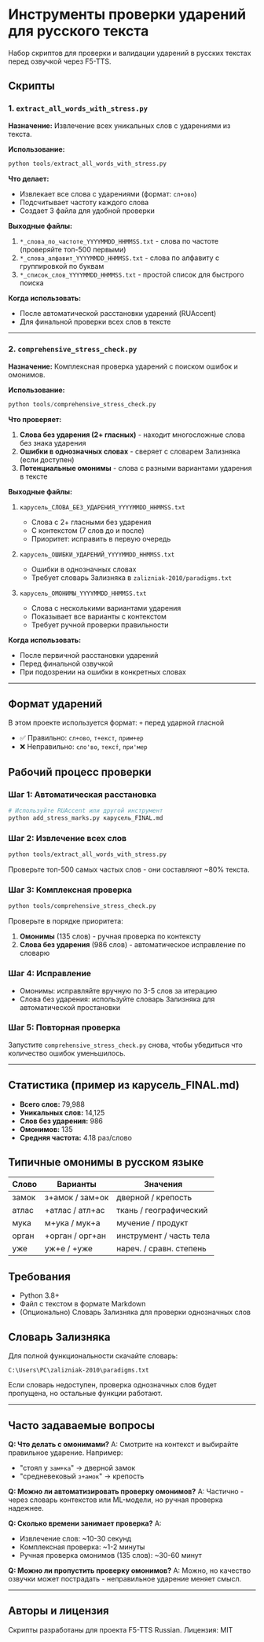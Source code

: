 # Инструменты проверки ударений для русского текста

Набор скриптов для проверки и валидации ударений в русских текстах перед озвучкой через F5-TTS.

## Скрипты

### 1. `extract_all_words_with_stress.py`
**Назначение:** Извлечение всех уникальных слов с ударениями из текста.

**Использование:**
```python
python tools/extract_all_words_with_stress.py
```

**Что делает:**
- Извлекает все слова с ударениями (формат: `сл+ово`)
- Подсчитывает частоту каждого слова
- Создает 3 файла для удобной проверки

**Выходные файлы:**
1. `*_слова_по_частоте_YYYYMMDD_HHMMSS.txt` - слова по частоте (проверяйте топ-500 первыми)
2. `*_слова_алфавит_YYYYMMDD_HHMMSS.txt` - слова по алфавиту с группировкой по буквам
3. `*_список_слов_YYYYMMDD_HHMMSS.txt` - простой список для быстрого поиска

**Когда использовать:**
- После автоматической расстановки ударений (RUAccent)
- Для финальной проверки всех слов в тексте

---

### 2. `comprehensive_stress_check.py`
**Назначение:** Комплексная проверка ударений с поиском ошибок и омонимов.

**Использование:**
```python
python tools/comprehensive_stress_check.py
```

**Что проверяет:**
1. **Слова без ударения (2+ гласных)** - находит многосложные слова без знака ударения
2. **Ошибки в однозначных словах** - сверяет с словарем Зализняка (если доступен)
3. **Потенциальные омонимы** - слова с разными вариантами ударения в тексте

**Выходные файлы:**
1. `карусель_СЛОВА_БЕЗ_УДАРЕНИЯ_YYYYMMDD_HHMMSS.txt`
   - Слова с 2+ гласными без ударения
   - С контекстом (7 слов до и после)
   - Приоритет: исправить в первую очередь

2. `карусель_ОШИБКИ_УДАРЕНИЙ_YYYYMMDD_HHMMSS.txt`
   - Ошибки в однозначных словах
   - Требует словарь Зализняка в `zalizniak-2010/paradigms.txt`

3. `карусель_ОМОНИМЫ_YYYYMMDD_HHMMSS.txt`
   - Слова с несколькими вариантами ударения
   - Показывает все варианты с контекстом
   - Требует ручной проверки правильности

**Когда использовать:**
- После первичной расстановки ударений
- Перед финальной озвучкой
- При подозрении на ошибки в конкретных словах

---

## Формат ударений

В этом проекте используется формат: `+` перед ударной гласной
- ✅ Правильно: `сл+ово`, `т+екст`, `прим+ер`
- ❌ Неправильно: `сло'во`, `текст́`, `при'мер`

## Рабочий процесс проверки

### Шаг 1: Автоматическая расстановка
```bash
# Используйте RUAccent или другой инструмент
python add_stress_marks.py карусель_FINAL.md
```

### Шаг 2: Извлечение всех слов
```bash
python tools/extract_all_words_with_stress.py
```
Проверьте топ-500 самых частых слов - они составляют ~80% текста.

### Шаг 3: Комплексная проверка
```bash
python tools/comprehensive_stress_check.py
```

Проверьте в порядке приоритета:
1. **Омонимы** (135 слов) - ручная проверка по контексту
2. **Слова без ударения** (986 слов) - автоматическое исправление по словарю

### Шаг 4: Исправление
- Омонимы: исправляйте вручную по 3-5 слов за итерацию
- Слова без ударения: используйте словарь Зализняка для автоматической простановки

### Шаг 5: Повторная проверка
Запустите `comprehensive_stress_check.py` снова, чтобы убедиться что количество ошибок уменьшилось.

---

## Статистика (пример из карусель_FINAL.md)

- **Всего слов:** 79,988
- **Уникальных слов:** 14,125
- **Слов без ударения:** 986
- **Омонимов:** 135
- **Средняя частота:** 4.18 раз/слово

## Типичные омонимы в русском языке

| Слово | Варианты | Значения |
|-------|----------|----------|
| замок | з+амок / зам+ок | дверной / крепость |
| атлас | +атлас / атл+ас | ткань / географический |
| мука | м+ука / мук+а | мучение / продукт |
| орган | +орган / орг+ан | инструмент / часть тела |
| уже | уж+е / +уже | нареч. / сравн. степень |

## Требования

- Python 3.8+
- Файл с текстом в формате Markdown
- (Опционально) Словарь Зализняка для проверки однозначных слов

## Словарь Зализняка

Для полной функциональности скачайте словарь:
```
C:\Users\PC\zalizniak-2010\paradigms.txt
```

Если словарь недоступен, проверка однозначных слов будет пропущена, но остальные функции работают.

---

## Часто задаваемые вопросы

**Q: Что делать с омонимами?**
A: Смотрите на контекст и выбирайте правильное ударение. Например:
- "стоял у `зам+ка`" → дверной замок
- "средневековый `з+амок`" → крепость

**Q: Можно ли автоматизировать проверку омонимов?**
A: Частично - через словарь контекстов или ML-модели, но ручная проверка надежнее.

**Q: Сколько времени занимает проверка?**
A:
- Извлечение слов: ~10-30 секунд
- Комплексная проверка: ~1-2 минуты
- Ручная проверка омонимов (135 слов): ~30-60 минут

**Q: Можно ли пропустить проверку омонимов?**
A: Можно, но качество озвучки может пострадать - неправильное ударение меняет смысл.

---

## Авторы и лицензия

Скрипты разработаны для проекта F5-TTS Russian.
Лицензия: MIT
